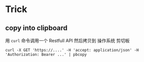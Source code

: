 # Trick

## copy into clipboard

用 `curl` 命令调用一个 Restfull API 然后拷贝到 操作系统 剪切板

```shell
curl -X GET 'https://....' -H 'accept: application/json' -H 'Authorization: Bearer ...' | pbcopy
```
